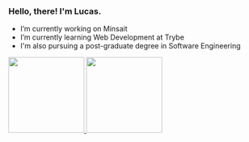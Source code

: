### Hello, there! I'm Lucas.

- I’m currently working on Minsait
- I’m currently learning Web Development at Trybe
- I'm also pursuing a post-graduate degree in Software Engineering

<a href="https://github.com/lucasiqueira/github-readme-stats">
  <img height=150em src="https://github-readme-stats.vercel.app/api?username=lucasiqueira&theme=gotham&hide=stars,issues&count_private=true&show_icons=true" />
</a>
<a href="https://github.com/lucasiqueira/convoychat">
  <img height=150em src="https://github-readme-stats.vercel.app/api/top-langs/?username=lucasiqueira&theme=gotham&layout=compact" />
</a>

##
